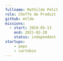 ```yaml
---
fullname: Mathilde Petit
role: Cheffe de Produit
github: mtlde
missions:
  - start: 2019-05-13
    end: 2021-02-28
    status: independent
startups:
    - peps
    - cartobio
---
```

